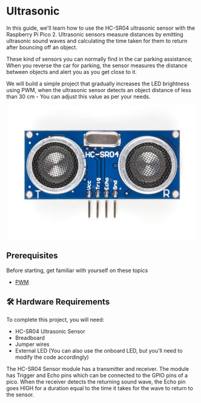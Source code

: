 # Ultrasonic

In this guide, we'll learn how to use the HC-SR04 ultrasonic sensor with the Raspberry Pi Pico 2. Ultrasonic sensors measure distances by emitting ultrasonic sound waves and calculating the time taken for them to return after bouncing off an object.  

These kind of sensors you can normally find in the car parking assistance; When you reverse the car for parking, the sensor measures the distance between objects and alert you as you get close to it.
 
We will build a simple project that gradually increases the LED brightness using PWM, when the ultrasonic sensor detects an object distance of less than 30 cm  - You can adjust this value as per your needs.

<img style="display: block; margin: auto;width:500px" alt="ultrasonic" src="./images/hc-sr04-ultrasonic.jpg"/>

## Prerequisites

Before starting, get familiar with yourself on these topics

- [PWM](../core-concepts/pwm/index.md)

## 🛠 Hardware Requirements
To complete this project, you will need:

- HC-SR04 Ultrasonic Sensor
- Breadboard
- Jumper wires
- External LED (You can also use the onboard LED, but you'll need to modify the code accordingly)

The HC-SR04 Sensor module has a transmitter and receiver. The module has Trigger and Echo pins which can be connected to the GPIO pins of a pico. When the receiver detects the returning sound wave, the Echo pin goes HIGH for a duration equal to the time it takes for the wave to return to the sensor.
